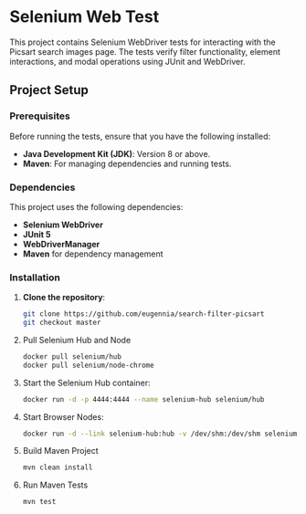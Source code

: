 # Selenium Web Test

This project contains Selenium WebDriver tests for interacting with the Picsart search images page. The tests verify filter functionality, element interactions, and modal operations using JUnit and WebDriver.

## Project Setup

### Prerequisites

Before running the tests, ensure that you have the following installed:

- **Java Development Kit (JDK)**: Version 8 or above.
- **Maven**: For managing dependencies and running tests.

### Dependencies

This project uses the following dependencies:

- **Selenium WebDriver**
- **JUnit 5**
- **WebDriverManager**
- **Maven** for dependency management

### Installation

1. **Clone the repository**:

   ```bash
   git clone https://github.com/eugennia/search-filter-picsart
   git checkout master

2. Pull Selenium Hub and Node
    ```bash
    docker pull selenium/hub
    docker pull selenium/node-chrome

3. Start the Selenium Hub container:
   ```bash
   docker run -d -p 4444:4444 --name selenium-hub selenium/hub

4. Start Browser Nodes:
     ```bash
    docker run -d --link selenium-hub:hub -v /dev/shm:/dev/shm selenium/node-chrome

5. Build Maven Project
    ```bash
   mvn clean install

6. Run Maven Tests
    ```bash
   mvn test
